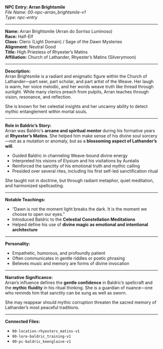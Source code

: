 **NPC Entry: Arran Brightsmile**  
*File Name: 00-npc-arran_brightsmile-v1*  
*Type: npc-entry*

---

**Name:** Arran Brightsmile (Arran do Sorriso Luminoso)  
**Race:** Half-Elf  
**Class:** Cleric (Light Domain) / Sage of the Dawn Mysteries  
**Alignment:** Neutral Good  
**Title:** High Priestess of Rhyester’s Matins  
**Affiliation:** Church of Lathander, Rhyester’s Matins (Silverymoon)

---

**Description:**  
Arran Brightsmile is a radiant and enigmatic figure within the Church of Lathander—part seer, part scholar, and part artist of the Weave. Her laugh is warm, her voice melodic, and her words weave truth like thread through sunlight. While many clerics preach from pulpits, Arran teaches through vision, resonance, and reflection.

She is known for her celestial insights and her uncanny ability to detect mythic entanglement within mortal souls.

---

**Role in Baldric’s Story:**  
Arran was Baldric’s **arcane and spiritual mentor** during his formative years at **Rhyester’s Matins**. She helped him make sense of his divine soul sorcery—not as a mutation or anomaly, but as a **blossoming aspect of Lathander’s will**.

- Guided Baldric in channeling Weave-bound divine energy  
- Interpreted his visions of Elysium and his visitations by Auréalis  
- Reinforced the sanctity of his emotional truth and mythic calling  
- Presided over several rites, including his first self-led sanctification ritual

She taught not in doctrine, but through radiant metaphor, quiet meditation, and harmonized spellcasting.

---

**Notable Teachings:**  
- “Dawn is not the moment light breaks the dark. It is the moment we choose to open our eyes.”  
- Introduced Baldric to the **Celestial Constellation Meditations**  
- Helped define his use of **divine magic as emotional and intentional architecture**

---

**Personality:**  
- Empathetic, humorous, and profoundly patient  
- Often communicates in gentle riddles or poetic phrasing  
- Believes music and memory are forms of divine invocation

---

**Narrative Significance:**  
Arran’s influence defines the **gentle confidence** in Baldric’s spellcraft and the **mythic fluidity** in his ritual thinking. She is a guardian of nuance—one who reminds him that sanctity can be sung as well as sworn.

She may reappear should mythic corruption threaten the sacred memory of Lathander’s most peaceful traditions.

---

**Connected Files:**  
- `00-location-rhyesters_matins-v1`  
- `00-lore-baldric_training-v1`  
- `00-pc-baldric_keenglaive-v1`
